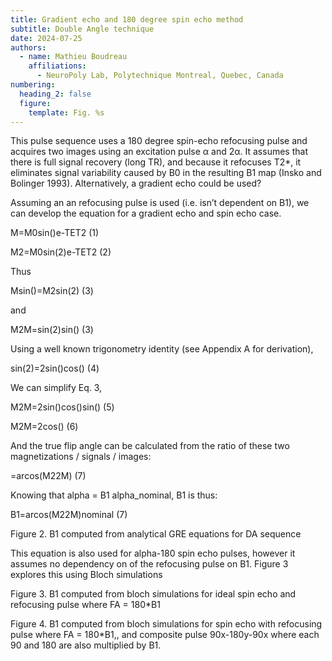 ```yaml
---
title: Gradient echo and 180 degree spin echo method
subtitle: Double Angle technique
date: 2024-07-25
authors:
  - name: Mathieu Boudreau
    affiliations:
      - NeuroPoly Lab, Polytechnique Montreal, Quebec, Canada
numbering:
  heading_2: false
  figure:
    template: Fig. %s
---
```


This pulse sequence uses a 180 degree spin-echo refocusing pulse and acquires two images using an excitation pulse α and 2α. It assumes that there is full signal recovery (long TR), and because it refocuses T2*, it eliminates signal variability caused by B0 in the resulting B1 map (Insko and Bolinger 1993). Alternatively, a gradient echo could be used?

Assuming an an refocusing pulse is used (i.e. isn’t dependent on B1), we can develop the equation for a gradient echo and spin echo case.

M=M0sin()e-TET2
(1)


M2=M0sin(2)e-TET2
(2)



Thus


Msin()=M2sin(2)
(3)

and

M2M=sin(2)sin()
(3)


Using a well known trigonometry identity (see Appendix A for derivation),


sin(2)=2sin()cos()
(4)

We can simplify Eq. 3,

M2M=2sin()cos()sin()
(5)


M2M=2cos()
(6)

And the true flip angle can be calculated from the ratio of these two magnetizations / signals / images:

=arcos(M22M)
(7)

Knowing that alpha = B1 alpha_nominal, B1 is thus:

B1=arcos(M22M)nominal
(7)

Figure 2. B1 computed from analytical GRE equations for DA sequence

This equation is also used for alpha-180 spin echo pulses, however it assumes no dependency on of the refocusing pulse on B1. Figure 3 explores this using Bloch simulations

Figure 3. B1 computed from bloch simulations for ideal spin echo and refocusing pulse where FA = 180*B1


Figure 4. B1 computed from bloch simulations for spin echo with refocusing pulse where FA = 180*B1,, and composite pulse 90x-180y-90x where each 90 and 180 are also multiplied by B1.

